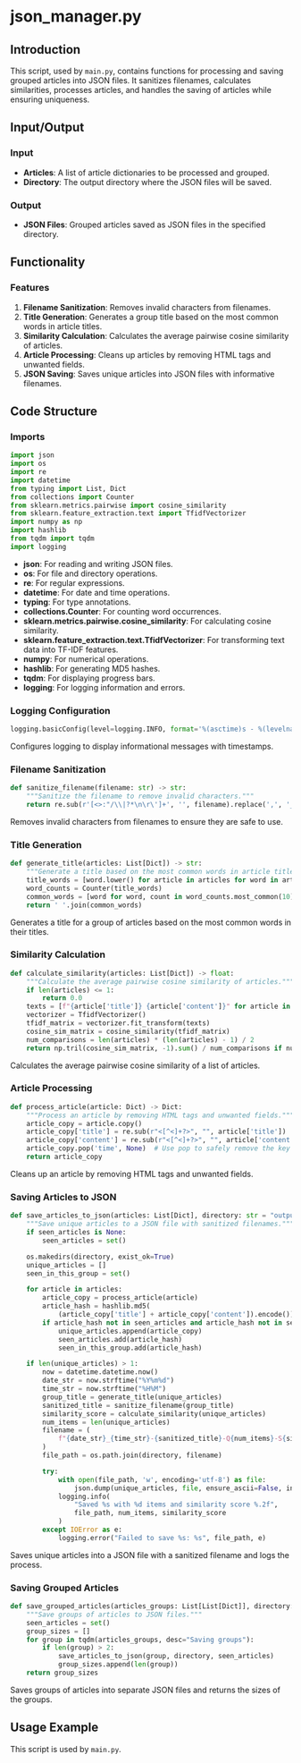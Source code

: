 # json_manager.py

## Introduction
This script, used by `main.py`, contains functions for processing and saving grouped articles into JSON files. It sanitizes filenames, calculates similarities, processes articles, and handles the saving of articles while ensuring uniqueness.

## Input/Output

### Input
- **Articles**: A list of article dictionaries to be processed and grouped.
- **Directory**: The output directory where the JSON files will be saved.

### Output
- **JSON Files**: Grouped articles saved as JSON files in the specified directory.

## Functionality

### Features
1. **Filename Sanitization**: Removes invalid characters from filenames.
2. **Title Generation**: Generates a group title based on the most common words in article titles.
3. **Similarity Calculation**: Calculates the average pairwise cosine similarity of articles.
4. **Article Processing**: Cleans up articles by removing HTML tags and unwanted fields.
5. **JSON Saving**: Saves unique articles into JSON files with informative filenames.

## Code Structure

### Imports
```python
import json
import os
import re
import datetime
from typing import List, Dict
from collections import Counter
from sklearn.metrics.pairwise import cosine_similarity
from sklearn.feature_extraction.text import TfidfVectorizer
import numpy as np
import hashlib
from tqdm import tqdm
import logging
```
- **json**: For reading and writing JSON files.
- **os**: For file and directory operations.
- **re**: For regular expressions.
- **datetime**: For date and time operations.
- **typing**: For type annotations.
- **collections.Counter**: For counting word occurrences.
- **sklearn.metrics.pairwise.cosine_similarity**: For calculating cosine similarity.
- **sklearn.feature_extraction.text.TfidfVectorizer**: For transforming text data into TF-IDF features.
- **numpy**: For numerical operations.
- **hashlib**: For generating MD5 hashes.
- **tqdm**: For displaying progress bars.
- **logging**: For logging information and errors.

### Logging Configuration
```python
logging.basicConfig(level=logging.INFO, format='%(asctime)s - %(levelname)s - %(message)s')
```
Configures logging to display informational messages with timestamps.

### Filename Sanitization
```python
def sanitize_filename(filename: str) -> str:
    """Sanitize the filename to remove invalid characters."""
    return re.sub(r'[<>:"/\\|?*\n\r\']+', '', filename).replace(',', '_').replace(' ', '_')
```
Removes invalid characters from filenames to ensure they are safe to use.

### Title Generation
```python
def generate_title(articles: List[Dict]) -> str:
    """Generate a title based on the most common words in article titles."""
    title_words = [word.lower() for article in articles for word in article['title'].split()]
    word_counts = Counter(title_words)
    common_words = [word for word, count in word_counts.most_common(10) if len(word) > 3][:3]
    return ' '.join(common_words)
```
Generates a title for a group of articles based on the most common words in their titles.

### Similarity Calculation
```python
def calculate_similarity(articles: List[Dict]) -> float:
    """Calculate the average pairwise cosine similarity of articles."""
    if len(articles) <= 1:
        return 0.0
    texts = [f"{article['title']} {article['content']}" for article in articles]
    vectorizer = TfidfVectorizer()
    tfidf_matrix = vectorizer.fit_transform(texts)
    cosine_sim_matrix = cosine_similarity(tfidf_matrix)
    num_comparisons = len(articles) * (len(articles) - 1) / 2
    return np.tril(cosine_sim_matrix, -1).sum() / num_comparisons if num_comparisons > 0 else 0.0
```
Calculates the average pairwise cosine similarity of a list of articles.

### Article Processing
```python
def process_article(article: Dict) -> Dict:
    """Process an article by removing HTML tags and unwanted fields."""
    article_copy = article.copy()
    article_copy['title'] = re.sub(r"<[^<]+?>", "", article['title'])
    article_copy['content'] = re.sub(r"<[^<]+?>", "", article['content'])
    article_copy.pop('time', None)  # Use pop to safely remove the key
    return article_copy
```
Cleans up an article by removing HTML tags and unwanted fields.

### Saving Articles to JSON
```python
def save_articles_to_json(articles: List[Dict], directory: str = "output", seen_articles: set = None) -> None:
    """Save unique articles to a JSON file with sanitized filenames."""
    if seen_articles is None:
        seen_articles = set()

    os.makedirs(directory, exist_ok=True)
    unique_articles = []
    seen_in_this_group = set()

    for article in articles:
        article_copy = process_article(article)
        article_hash = hashlib.md5(
            (article_copy['title'] + article_copy['content']).encode()).hexdigest()
        if article_hash not in seen_articles and article_hash not in seen_in_this_group:
            unique_articles.append(article_copy)
            seen_articles.add(article_hash)
            seen_in_this_group.add(article_hash)

    if len(unique_articles) > 1:
        now = datetime.datetime.now()
        date_str = now.strftime("%Y%m%d")
        time_str = now.strftime("%H%M")
        group_title = generate_title(unique_articles)
        sanitized_title = sanitize_filename(group_title)
        similarity_score = calculate_similarity(unique_articles)
        num_items = len(unique_articles)
        filename = (
            f"{date_str}_{time_str}-{sanitized_title}-Q{num_items}-S{similarity_score:.2f}.json"
        )
        file_path = os.path.join(directory, filename)

        try:
            with open(file_path, 'w', encoding='utf-8') as file:
                json.dump(unique_articles, file, ensure_ascii=False, indent=4)
            logging.info(
                "Saved %s with %d items and similarity score %.2f",
                file_path, num_items, similarity_score
            )
        except IOError as e:
            logging.error("Failed to save %s: %s", file_path, e)
```
Saves unique articles into a JSON file with a sanitized filename and logs the process.

### Saving Grouped Articles
```python
def save_grouped_articles(articles_groups: List[List[Dict]], directory: str = "output") -> List[int]:
    """Save groups of articles to JSON files."""
    seen_articles = set()
    group_sizes = []
    for group in tqdm(articles_groups, desc="Saving groups"):
        if len(group) > 2:
            save_articles_to_json(group, directory, seen_articles)
            group_sizes.append(len(group))
    return group_sizes
```
Saves groups of articles into separate JSON files and returns the sizes of the groups.

## Usage Example
This script is used by `main.py`.
